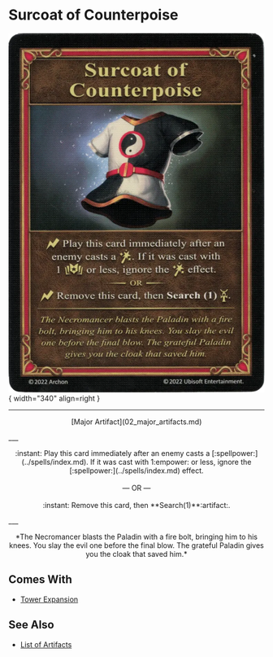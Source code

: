 # Surcoat of Counterpoise

![Surcoat of Counterpoise](../assets/artifacts_major-surcoat_of_counterpoise.webp){ width="340" align=right }
___
<p style="text-align: center;" markdown>[Major Artifact](02_major_artifacts.md)</p>
___
<p style="text-align: center;" markdown>:instant: Play this card immediately after an enemy casts a [:spellpower:](../spells/index.md). If it was cast with 1:empower: or less, ignore the [:spellpower:](../spells/index.md) effect.<br><br>— OR —<br><br>:instant: Remove this card, then **Search(1)**:artifact:.</p>
___
<p style="text-align: center;" markdown>*The Necromancer blasts the Paladin with a fire bolt, bringing him to his knees. You slay the evil one before the final blow. The grateful Paladin gives you the cloak that saved him.*</p>


## Comes With

- [Tower Expansion](../content.md)


## See Also


- [List of Artifacts](index.md)
